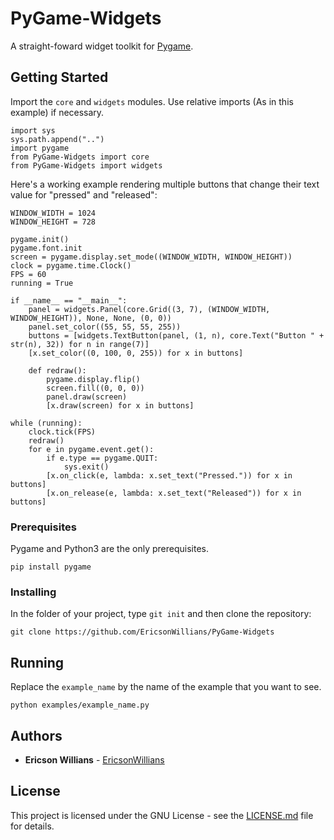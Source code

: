 # PyGame-Widgets

A straight-foward widget toolkit for [Pygame](https://www.pygame.org).

## Getting Started

Import the `core` and `widgets` modules. Use relative imports (As in this example) if necessary.
```
import sys
sys.path.append("..")
import pygame
from PyGame-Widgets import core
from PyGame-Widgets import widgets
```

Here's a working example rendering multiple buttons that change their text value for "pressed" and "released":

```
WINDOW_WIDTH = 1024
WINDOW_HEIGHT = 728

pygame.init()
pygame.font.init
screen = pygame.display.set_mode((WINDOW_WIDTH, WINDOW_HEIGHT))
clock = pygame.time.Clock()
FPS = 60
running = True

if __name__ == "__main__":
	panel = widgets.Panel(core.Grid((3, 7), (WINDOW_WIDTH, WINDOW_HEIGHT)), None, None, (0, 0))
	panel.set_color((55, 55, 55, 255))
	buttons = [widgets.TextButton(panel, (1, n), core.Text("Button " + str(n), 32)) for n in range(7)]
	[x.set_color((0, 100, 0, 255)) for x in buttons]

	def redraw():
		pygame.display.flip()
		screen.fill((0, 0, 0))
		panel.draw(screen)
		[x.draw(screen) for x in buttons]

while (running):
	clock.tick(FPS)
	redraw()
	for e in pygame.event.get():
		if e.type == pygame.QUIT:
			sys.exit()
		[x.on_click(e, lambda: x.set_text("Pressed.")) for x in buttons]
		[x.on_release(e, lambda: x.set_text("Released")) for x in buttons]
```

### Prerequisites

Pygame and Python3 are the only prerequisites. 

`pip install pygame`

### Installing

In the folder of your project, type `git init` and then clone the repository:

`git clone https://github.com/EricsonWillians/PyGame-Widgets`

## Running 

Replace the `example_name` by the name of the example that you want to see.

`python examples/example_name.py`

## Authors

* **Ericson Willians** - [EricsonWillians](https://github.com/EricsonWillians)

## License

This project is licensed under the GNU License - see the [LICENSE.md](LICENSE.md) file for details.
